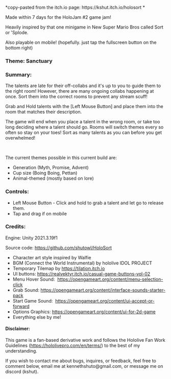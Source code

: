 <p>*copy-pasted from the itch.io page: https://kshut.itch.io/holosort *&nbsp;</p>
<p>Made within 7 days for the HoloJam #2 game jam!&nbsp;</p>
<p>Heavily inspired by that one minigame in New Super Mario Bros called Sort or 'Splode.<br></p>
<p>Also playable on mobile! (hopefully. just tap the fullscreen button on the bottom right)</p>
<h3>Theme: Sanctuary</h3>
<h3>Summary:</h3>
<p>The talents are late for their off-collabs and it's up to you to guide them to the right room!&nbsp;However, there are many ongoing collabs happening at once. Sort them into the correct rooms to prevent any stream scuff!</p>
<p>Grab and Hold talents with the [Left Mouse Button] and place them into the room that matches their description.</p>
<p>The game will end when you place a talent in the wrong room, or take too long deciding where a talent should go. Rooms will switch themes every so often so stay on your toes! Sort as many talents as you can before you get overwhelmed!</p>
<p><br></p>
<p>The current themes possible in this current build are:</p>
<ul><li>Generation (Myth, Promise, Advent)</li><li>Cup size (Boing Boing, Pettan)</li><li>Animal-themed (mostly based on lore)</li></ul>
<h3>Controls:</h3>
<ul><li>Left Mouse Button - Click and hold to grab a talent and let go to release them.</li><li>Tap and drag if on mobile</li></ul>
<h3>Credits:</h3>
<p>Engine: Unity 2021.3.19f1
</p>
<p>Source code:&nbsp;<a href="https://github.com/shutowl/Bee-not-afraid">https://github.com/shutowl/HoloSort</a></p>
<ul><li>Character art style inspired by Walfie</li><li>BGM (Connect the World Instrumental) by hololive IDOL PROJECT<br>
</li><li>Temporary Tilemap by&nbsp;<a href="https://tilation.itch.io/" data-inline-card="" data-card-data="">https://tilation.itch.io</a>
</li><li>UI buttons:&nbsp;<a href="https://realvektyr.itch.io/casual-game-buttons-vol-02" data-inline-card="" data-card-data="">https://realvektyr.itch.io/casual-game-buttons-vol-02</a>
</li><li>Menu Hover Sound:&nbsp;&nbsp;<a href="https://opengameart.org/content/menu-selection-click" data-inline-card="" data-card-data="">https://opengameart.org/content/menu-selection-click</a>
</li><li>Grab Sound:&nbsp;<a href="https://opengameart.org/content/interface-sounds-starter-pack">https://opengameart.org/content/interface-sounds-starter-pack</a>
</li><li>Start Game Sound:&nbsp;&nbsp;<a href="https://opengameart.org/content/ui-sound-effects-pack" data-inline-card="" data-card-data="">https://opengameart.org/content/ui-accept-or-forward</a></li><li>Options Graphics:&nbsp;<a href="https://opengameart.org/content/ui-for-2d-game">https://opengameart.org/content/ui-for-2d-game</a></li><li>Everything else by me!</li></ul>
<h4>Disclaimer:&nbsp;</h4>
<p>This game is a fan-based derivative work and follows the Hololive Fan Work Guidelines (<a href="https://hololivepro.com/en/terms/">https://hololivepro.com/en/terms/</a>) to the best of my understanding.</p>
<p>If you wish to contact me about bugs, inquires, or feedback, feel free to comment below, email me at kennethshuto@gmail.com, or message me on discord (kshut).</p>
